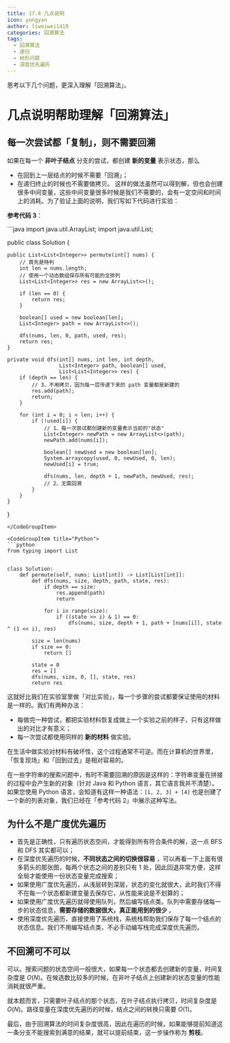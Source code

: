 ```yaml
---
title: 17.4 几点说明
icon: yongyan
author: liweiwei1419
categories: 回溯算法
tags:
  - 回溯算法
  - 递归
  - 树形问题
  - 深度优先遍历
---
```



思考以下几个问题，更深入理解「回溯算法」。

# 几点说明帮助理解「回溯算法」

## 每一次尝试都「复制」，则不需要回溯

如果在每一个 **非叶子结点** 分支的尝试，都创建 **新的变量** 表示状态，那么

+ 在回到上一层结点的时候不需要「回溯」；
+ 在递归终止的时候也不需要做拷贝。
  这样的做法虽然可以得到解，但也会创建很多中间变量，这些中间变量很多时候是我们不需要的，会有一定空间和时间上的消耗。为了验证上面的说明，我们写如下代码进行实验：

**参考代码 3**：

<CodeGroup>
<CodeGroupItem title="Java">
```java
import java.util.ArrayList;
import java.util.List;


public class Solution {

    public List<List<Integer>> permute(int[] nums) {
        // 首先是特判
        int len = nums.length;
        // 使用一个动态数组保存所有可能的全排列
        List<List<Integer>> res = new ArrayList<>();

        if (len == 0) {
            return res;
        }

        boolean[] used = new boolean[len];
        List<Integer> path = new ArrayList<>();

        dfs(nums, len, 0, path, used, res);
        return res;
    }

    private void dfs(int[] nums, int len, int depth,
                     List<Integer> path, boolean[] used,
                     List<List<Integer>> res) {
        if (depth == len) {
            // 3、不用拷贝，因为每一层传递下来的 path 变量都是新建的
            res.add(path);
            return;
        }

        for (int i = 0; i < len; i++) {
            if (!used[i]) {
                // 1、每一次尝试都创建新的变量表示当前的"状态"
                List<Integer> newPath = new ArrayList<>(path);
                newPath.add(nums[i]);

                boolean[] newUsed = new boolean[len];
                System.arraycopy(used, 0, newUsed, 0, len);
                newUsed[i] = true;

                dfs(nums, len, depth + 1, newPath, newUsed, res);
                // 2、无需回溯
            }
        }
    }
}
```
</CodeGroupItem>

<CodeGroupItem title="Python">
```python
from typing import List


class Solution:
    def permute(self, nums: List[int]) -> List[List[int]]:
        def dfs(nums, size, depth, path, state, res):
            if depth == size:
                res.append(path)
                return

            for i in range(size):
                if ((state >> i) & 1) == 0:
                    dfs(nums, size, depth + 1, path + [nums[i]], state ^ (1 << i), res)

        size = len(nums)
        if size == 0:
            return []

        state = 0
        res = []
        dfs(nums, size, 0, [], state, res)
        return res
```
</CodeGroupItem>
</CodeGroup>

这就好比我们在实验室里做「对比实验」，每一个步骤的尝试都要保证使用的材料是一样的。我们有两种办法：

+ 每做完一种尝试，都把实验材料恢复成做上一个实验之前的样子，只有这样做出的对比才有意义；
+ 每一次尝试都使用同样的 **新的材料** 做实验。

在生活中做实验对材料有破坏性，这个过程通常不可逆。而在计算机的世界里，「恢复现场」和「回到过去」是相对容易的。

在一些字符串的搜索问题中，有时不需要回溯的原因是这样的：字符串变量在拼接的过程中会产生新的对象（针对 Java 和 Python 语言，其它语言我并不清楚）。如果您使用 Python 语言，会知道有这样一种语法：`[1, 2, 3] + [4]` 也是创建了一个新的列表对象，我们已经在「参考代码 2」中展示这种写法。

## 为什么不是广度优先遍历

+ 首先是正确性，只有遍历状态空间，才能得到所有符合条件的解，这一点 BFS 和 DFS 其实都可以；
+ 在深度优先遍历的时候，**不同状态之间的切换很容易** ，可以再看一下上面有很多箭头的那张图，每两个状态之间的差别只有 $1$ 处，因此回退非常方便，这样全局才能使用一份状态变量完成搜索；
+ 如果使用广度优先遍历，从浅层转到深层，状态的变化就很大，此时我们不得不在每一个状态都新建变量去保存它，从性能来说是不划算的；
+ 如果使用广度优先遍历就得使用队列，然后编写结点类。队列中需要存储每一步的状态信息，**需要存储的数据很大，真正能用到的很少** 。
+ 使用深度优先遍历，直接使用了系统栈，系统栈帮助我们保存了每一个结点的状态信息。我们不用编写结点类，不必手动编写栈完成深度优先遍历。

## 不回溯可不可以

可以。搜索问题的状态空间一般很大，如果每一个状态都去创建新的变量，时间复杂度是 $O(N)$。在候选数比较多的时候，在非叶子结点上创建新的状态变量的性能消耗就很严重。

就本题而言，只需要叶子结点的那个状态，在叶子结点执行拷贝，时间复杂度是 $O(N)$。路径变量在深度优先遍历的时候，结点之间的转换只需要 $O(1)$。

最后，由于回溯算法的时间复杂度很高，因此在遍历的时候，如果能够提前知道这一条分支不能搜索到满意的结果，就可以提前结束，这一步操作称为 **剪枝**。